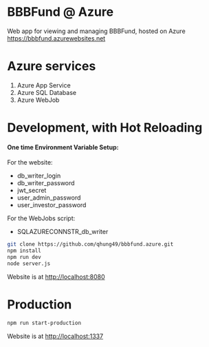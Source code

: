 # BBBFund @ Azure
Web app for viewing and managing BBBFund, hosted on Azure https://bbbfund.azurewebsites.net

# Azure services
1. Azure App Service
2. Azure SQL Database
3. Azure WebJob

# Development, with Hot Reloading
#### One time Environment Variable Setup:
For the website:
* db_writer_login
* db_writer_password
* jwt_secret
* user_admin_password
* user_investor_password

For the WebJobs script:
* SQLAZURECONNSTR_db_writer

```bash
git clone https://github.com/qhung49/bbbfund.azure.git
npm install
npm run dev
node server.js
```
Website is at [http://localhost:8080](http://localhost:8080)

# Production
```bash
npm run start-production
```
Website is at [http://localhost:1337](http://localhost:1337)
